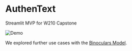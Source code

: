 # AuthenText

Streamlit MVP for W210 Capstone

![Demo](static/AuthenTextAnimation.gif)

We explored further use cases with the <a href='https://github.com/ahans30/Binoculars'>Binoculars Model</a>.

